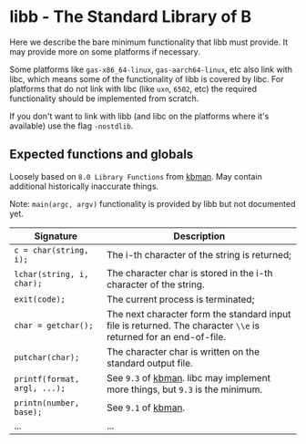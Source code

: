 # libb - The Standard Library of B

Here we describe the bare minimum functionality that libb must provide. It may provide more on some platforms if necessary.

Some platforms like `gas-x86_64-linux`, `gas-aarch64-linux`, etc also link with libc, which means some of the functionality of libb is covered by libc. For platforms that do not link with libc (like `uxn`, `6502`, etc) the required functionality should be implemented from scratch.

If you don't want to link with libb (and libc on the platforms where it's available) use the flag `-nostdlib`.

## Expected functions and globals

Loosely based on `8.0 Library Functions` from [kbman][kbman]. May contain additional historically inaccurate things.

Note: `main(argc, argv)` functionality is provided by libb but not documented yet.

| Signature                    | Description                                                                                                      |
|------------------------------|------------------------------------------------------------------------------------------------------------------|
| `c = char(string, i);`       | The i-th character of the string is returned;                                                                    |
| `lchar(string, i, char);`    | The character char is stored in the i-th character of the string.                                                |
| `exit(code);`                | The current process is terminated;                                                                               |
| `char = getchar();`          | The next character form the standard input file is returned. The character `\\e` is returned for an end-of-file. |
| `putchar(char);`             | The character char is written on the standard output file.                                                       |
| `printf(format, argl, ...);` | See `9.3` of [kbman][kbman]. libc may implement more things, but `9.3` is the minimum.                           |
| `printn(number, base);`      | See `9.1` of [kbman][kbman].                                                                                     |
| ...                          | ...                                                                                                              |

[kbman]: (https://www.nokia.com/bell-labs/about/dennis-m-ritchie/kbman.html)
